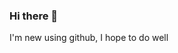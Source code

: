 ### Hi there 👋
I'm new using github, I hope to do well

<!--
**LuisoFerrandiz/luisoferrandiz** is a ✨ _special_ ✨ repository because its `README.md` (this file) appears on your GitHub profile.
Inserto un cambio en un comentario
-->
